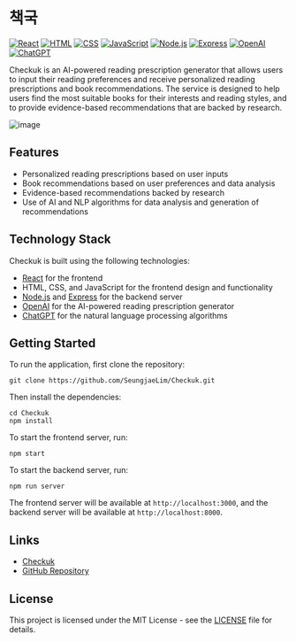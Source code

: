 # 책국

[![React](https://img.shields.io/badge/React-17.0.2-blue)](https://reactjs.org/)
[![HTML](https://img.shields.io/badge/HTML-5-red)](https://developer.mozilla.org/en-US/docs/Web/Guide/HTML/HTML5)
[![CSS](https://img.shields.io/badge/CSS-3-blue)](https://developer.mozilla.org/en-US/docs/Web/CSS)
[![JavaScript](https://img.shields.io/badge/JavaScript-ES6-yellow)](https://developer.mozilla.org/en-US/docs/Web/JavaScript)
[![Node.js](https://img.shields.io/badge/Node.js-14.17.0-green)](https://nodejs.org/)
[![Express](https://img.shields.io/badge/Express-4.17.1-purple)](https://expressjs.com/)
[![OpenAI](https://img.shields.io/badge/OpenAI-0.6.0-blueviolet)](https://beta.openai.com/)
[![ChatGPT](https://img.shields.io/badge/ChatGPT-3.5-yellowgreen)](https://openai.com/)

Checkuk is an AI-powered reading prescription generator that allows users to input their reading preferences and receive personalized reading prescriptions and book recommendations. The service is designed to help users find the most suitable books for their interests and reading styles, and to provide evidence-based recommendations that are backed by research.

![image](https://user-images.githubusercontent.com/74184274/236869795-868ae5e2-b25d-4911-81d2-00dd1eb1ab65.png)

## Features

- Personalized reading prescriptions based on user inputs
- Book recommendations based on user preferences and data analysis
- Evidence-based recommendations backed by research
- Use of AI and NLP algorithms for data analysis and generation of recommendations

## Technology Stack

Checkuk is built using the following technologies:

- [React](https://reactjs.org/) for the frontend
- HTML, CSS, and JavaScript for the frontend design and functionality
- [Node.js](https://nodejs.org/) and [Express](https://expressjs.com/) for the backend server
- [OpenAI](https://beta.openai.com/) for the AI-powered reading prescription generator
- [ChatGPT](https://openai.com/) for the natural language processing algorithms

## Getting Started

To run the application, first clone the repository:
```
git clone https://github.com/SeungjaeLim/Checkuk.git
```

Then install the dependencies:

```
cd Checkuk
npm install
```

To start the frontend server, run:
```
npm start
```

To start the backend server, run:
```
npm run server
```

The frontend server will be available at `http://localhost:3000`, and the backend server will be available at `http://localhost:8000`.

## Links

- [Checkuk](https://seungjaelim.github.io/Checkuk/)
- [GitHub Repository](https://github.com/SeungjaeLim/Checkuk)

## License

This project is licensed under the MIT License - see the [LICENSE](LICENSE) file for details.


